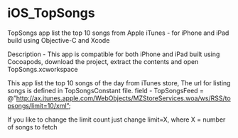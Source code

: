 # iOS_TopSongs
TopSongs app list the top 10 songs from Apple iTunes - for iPhone and iPad build using Objective-C and Xcode

Description - This app is compatible for both iPhone and iPad built using Cocoapods, download the project, extract the contents and open TopSongs.xcworkspace

This app list the top 10 songs of the day from iTunes store, 
       The url for listing songs is defined in TopSongsConstant file.
       field - TopSongsFeed = @”http://ax.itunes.apple.com/WebObjects/MZStoreServices.woa/ws/RSS/topsongs/limit=10/xml”;

If you like to change the limit count just change limit=X, where X = number of songs to fetch
